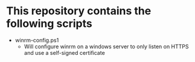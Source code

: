 # This repository contains the following scripts

 - winrm-config.ps1
    - Will configure winrm on a windows server to only listen on HTTPS and use
      a self-signed certificate
